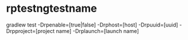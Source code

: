 # rptestngtestname

gradlew test -Drpenable=[true|false] -Drphost=[host] -Drpuuid=[uuid] -Drpproject=[project name] -Drplaunch=[launch name]
